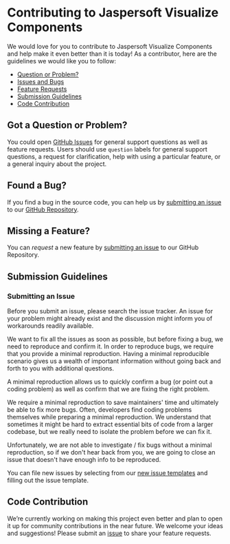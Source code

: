 # Contributing to Jaspersoft Visualize Components

We would love for you to contribute to Jaspersoft Visualize Components and help make it even better than it is today!
As a contributor, here are the guidelines we would like you to follow:

- [Question or Problem?](#question)
- [Issues and Bugs](#issue)
- [Feature Requests](#feature)
- [Submission Guidelines](#submit)
- [Code Contribution](#contribution)

## <a name="question"></a> Got a Question or Problem?

You could open [GitHub Issues](https://github.com/Jaspersoft/js-visualize-components/issues) for general support
questions as well as feature requests. Users should use `question` labels for general support questions, a request for
clarification, help with using a particular feature, or a general inquiry about the project.

## <a name="issue"></a> Found a Bug?

If you find a bug in the source code, you can help us by [submitting an issue](#submit-issue) to
our [GitHub Repository](https://github.com/Jaspersoft/js-visualize-components).

## <a name="feature"></a> Missing a Feature?

You can _request_ a new feature by [submitting an issue](#submit-issue) to our GitHub Repository.

## <a name="submit"></a> Submission Guidelines

### <a name="submit-issue"></a> Submitting an Issue

Before you submit an issue, please search the issue tracker. An issue for your problem might already exist and the
discussion might inform you of workarounds readily available.

We want to fix all the issues as soon as possible, but before fixing a bug, we need to reproduce and confirm it.
In order to reproduce bugs, we require that you provide a minimal reproduction.
Having a minimal reproducible scenario gives us a wealth of important information without going back and forth to you
with additional questions.

A minimal reproduction allows us to quickly confirm a bug (or point out a coding problem) as well as confirm that we are
fixing the right problem.

We require a minimal reproduction to save maintainers' time and ultimately be able to fix more bugs.
Often, developers find coding problems themselves while preparing a minimal reproduction.
We understand that sometimes it might be hard to extract essential bits of code from a larger codebase, but we really
need to isolate the problem before we can fix it.

Unfortunately, we are not able to investigate / fix bugs without a minimal reproduction, so if we don't hear back from
you, we are going to close an issue that doesn't have enough info to be reproduced.

You can file new issues by selecting from
our [new issue templates](https://github.com/Jaspersoft/js-visualize-components/issues/new) and filling out the issue
template.

## <a name="contribution"></a> Code Contribution

We’re currently working on making this project even better and plan to open it up for community contributions in the
near future. We welcome your ideas and suggestions! Please submit an [issue](#issue) to share your feature requests.
